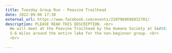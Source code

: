 ```yaml
---
title: Tuesday Group Run - Peavine Trailhead
date: 2022-09-06 17:30
external_url: https://www.facebook.com/events/2207968696032701/
description: PLEASE READ THIS DESCRIPTION. <br>
  We will meet at the Peavine Trailhead by the Humane Society at 5&#58;30pm. No drop run (we stop for everyone at every intersection). <br>
  5-6 miles around the entire lake for the non-beginner group. <br>
  <br>
  
---
```


